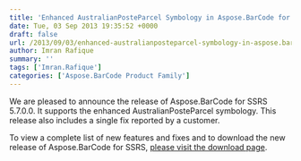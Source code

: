 ```yaml
---
title: 'Enhanced AustralianPosteParcel Symbology in Aspose.BarCode for SSRS 5.7.0'
date: Tue, 03 Sep 2013 19:35:52 +0000
draft: false
url: /2013/09/03/enhanced-australianposteparcel-symbology-in-aspose.barcode-for-ssrs-5.7.0.0/
author: Imran Rafique
summary: ''
tags: ['Imran.Rafique']
categories: ['Aspose.BarCode Product Family']
---
```


[](https://blog.aspose.com/wp-content/uploads/sites/2/2012/04/aspose.barcode-logo2.jpg)We are pleased to announce the release of Aspose.BarCode for SSRS 5.7.0.0. It supports the enhanced AustralianPosteParcel symbology. This release also includes a single fix reported by a customer.

To view a complete list of new features and fixes and to download the new release of Aspose.BarCode for SSRS, [please visit the download page][1].




[1]: http://www.aspose.com/community/files/52/ssrs-rendering-extensions/aspose.barcode-for-reporting-services/default.aspx




